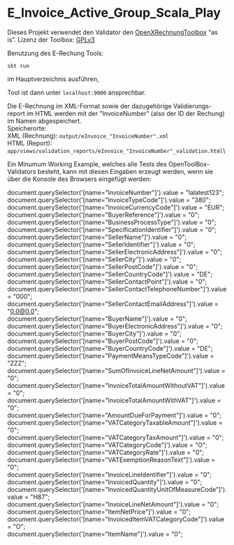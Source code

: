 # E_Invoice_Active_Group_Scala_Play

Dieses Projekt verwendet den Validator den [OpenXRechnungToolbox](https://github.com/jcthiele/OpenXRechnungToolbox) "as is". Lizenz der Toolbox: [GPLv3](Toolbox/license.txt)

Benutzung des E-Rechung Tools:

`sbt run`

im Hauptverzeichnis ausführen,

Tool ist dann unter `localhost:9000` ansprechbar.

Die E-Rechnung im XML-Format sowie der dazugehörige Validierungs-report im HTML werden mit der "InvoiceNumber" (also der ID der Rechung) im Namen abgespeichert.\
Speicherorte:\
XML (Rechnung): `output/eInvoice_"InvoiceNumber".xml`\
HTML (Report): `app/views/validation_reports/eInvoice_"InvoiceNumber"_validation.html`\

Ein Minumum Working Example, welches alle Tests des OpenToolBox-Validators besteht, kann mit diesen Eingaben erzeugt werden, wenn sie über die Konsole des Browsers eingefügt werden:

document.querySelector('[name="InvoiceNumber"]').value = "lalatest123";\
document.querySelector('[name="InvoiceTypeCode"]').value = "380";\
document.querySelector('[name="InvoiceCurrencyCode"]').value = "EUR";\
document.querySelector('[name="BuyerReference"]').value = "0";\
document.querySelector('[name="BusinessProcessType"]').value = "0";\
document.querySelector('[name="SpecificationIdentifier"]').value = "0";\
document.querySelector('[name="SellerName"]').value = "0";\
document.querySelector('[name="SellerIdentifier"]').value = "0";\
document.querySelector('[name="SellerElectronicAddress"]').value = "0";\
document.querySelector('[name="SellerCity"]').value = "0";\
document.querySelector('[name="SellerPostCode"]').value = "0";\
document.querySelector('[name="SellerCountryCode"]').value = "DE";\
document.querySelector('[name="SellerContactPoint"]').value = "0";\
document.querySelector('[name="SellerContactTelephoneNumber"]').value = "000";\
document.querySelector('[name="SellerContactEmailAddress"]').value = "0.0@0.0";\
document.querySelector('[name="BuyerName"]').value = "0";\
document.querySelector('[name="BuyerElectronicAddress"]').value = "0";\
document.querySelector('[name="BuyerCity"]').value = "0";\
document.querySelector('[name="BuyerPostCode"]').value = "0";\
document.querySelector('[name="BuyerCountryCode"]').value = "DE";\
document.querySelector('[name="PaymentMeansTypeCode"]').value = "ZZZ";\
document.querySelector('[name="SumOfInvoiceLineNetAmount"]').value = "0";\
document.querySelector('[name="InvoiceTotalAmountWithoutVAT"]').value = "0";\
document.querySelector('[name="InvoiceTotalAmountWithVAT"]').value = "0";\
document.querySelector('[name="AmountDueForPayment"]').value = "0";\
document.querySelector('[name="VATCategoryTaxableAmount"]').value = "0";\
document.querySelector('[name="VATCategoryTaxAmount"]').value = "0";\
document.querySelector('[name="VATCategoryCode"]').value = "O";\
document.querySelector('[name="VATCategoryRate"]').value = "0";\
document.querySelector('[name="VATExemptionReasonText"]').value = "0";\
document.querySelector('[name="InvoiceLineIdentifier"]').value = "0";\
document.querySelector('[name="InvoicedQuantity"]').value = "0";\
document.querySelector('[name="InvoicedQuantityUnitOfMeasureCode"]').value = "H87";\
document.querySelector('[name="InvoiceLineNetAmount"]').value = "0";\
document.querySelector('[name="ItemNetPrice"]').value = "0";\
document.querySelector('[name="InvoicedItemVATCategoryCode"]').value = "O";\
document.querySelector('[name="ItemName"]').value = "0";
